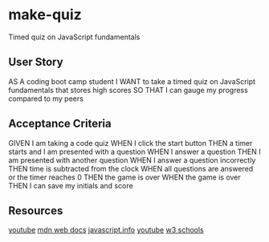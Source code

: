 # make-quiz
Timed quiz on JavaScript fundamentals

## User Story
AS A coding boot camp student
I WANT to take a timed quiz on JavaScript fundamentals that stores high scores
SO THAT I can gauge my progress compared to my peers

## Acceptance Criteria
GIVEN I am taking a code quiz
WHEN I click the start button
THEN a timer starts and I am presented with a question
WHEN I answer a question
THEN I am presented with another question
WHEN I answer a question incorrectly
THEN time is subtracted from the clock
WHEN all questions are answered or the timer reaches 0
THEN the game is over
WHEN the game is over
THEN I can save my initials and score

## Resources 
[youtube](https://www.youtube.com/watch?v=riDzcEQbX6k&t=910s)
[mdn web docs](https://developer.mozilla.org/en-US/docs/Web/CSS/grid)
[javascript.info](https://javascript.info/introduction-browser-events)
[youtube](https://www.youtube.com/watch?v=4piMZDO5IOI&list=WL&index=35&t=20s)
[w3 schools](https://www.w3schools.com/jsref/jsref_push.asp)